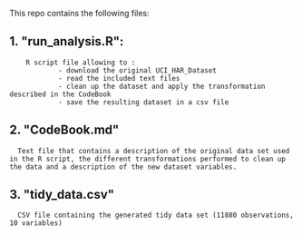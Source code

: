 This repo contains the following files:

## 1. "run_analysis.R":
        R script file allowing to :
                - download the original UCI_HAR_Dataset
                - read the included text files
                - clean up the dataset and apply the transformation described in the CodeBook
                - save the resulting dataset in a csv file
        
## 2. "CodeBook.md"
      Text file that contains a description of the original data set used in the R script, the different transformations performed to clean up the data and a description of the new dataset variables.
        
## 3. "tidy_data.csv"
      CSV file containing the generated tidy data set (11880 observations, 10 variables)

